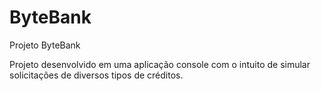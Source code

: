 # ByteBank
Projeto ByteBank

Projeto desenvolvido em uma aplicação console com o intuito de simular solicitações de diversos tipos de créditos.
